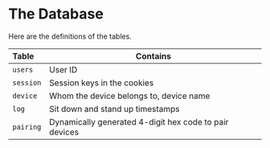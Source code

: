 # The Database

Here are the definitions of the tables.

| Table     | Contains                                               |
|:----------|--------------------------------------------------------|
| `users`   | User ID                                                |
| `session` | Session keys in the cookies                            |
| `device`  | Whom the device belongs to, device name                |
| `log`     | Sit down and stand up timestamps                       |
| `pairing` | Dynamically generated 4-digit hex code to pair devices |
